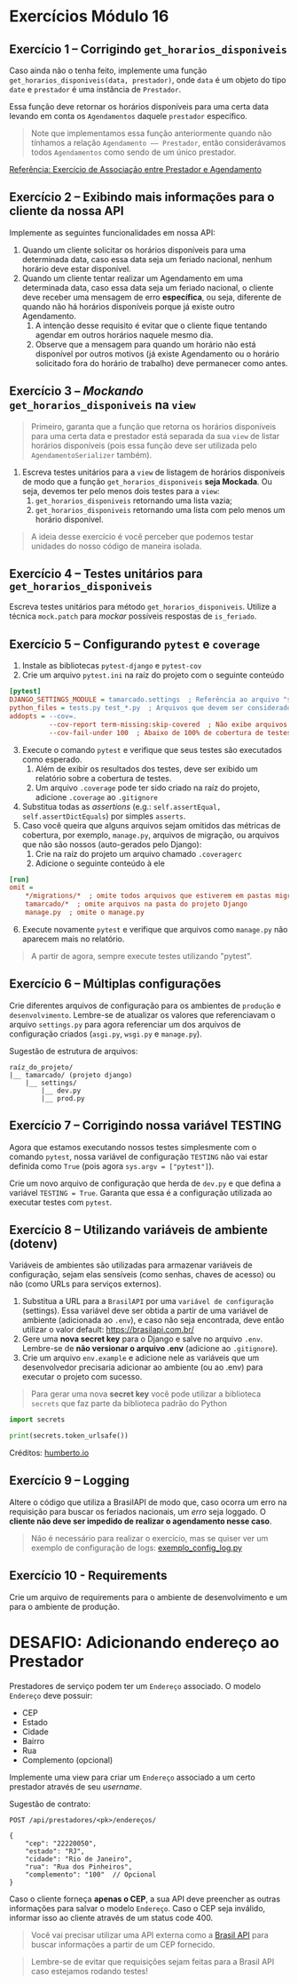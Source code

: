 # Exercícios Módulo 16

## Exercício 1 – Corrigindo `get_horarios_disponiveis`

Caso ainda não o tenha feito, implemente uma função `get_horarios_disponiveis(data, prestador)`, onde `data` é um objeto do tipo `date` e `prestador` é uma instância de `Prestador`.

Essa função deve retornar os horários disponíveis para uma certa data levando em conta os `Agendamentos` daquele `prestador` específico.

> Note que implementamos essa função anteriormente quando não tínhamos a relação `Agendamento –– Prestador`, então considerávamos todos `Agendamentos` como sendo de um único prestador.


[Referência: Exercício de Associação entre Prestador e Agendamento](https://github.com/CodarMe/curso-python/blob/main/material/modulo_15/exercicios.md#exerc%C3%ADcio-6--associa%C3%A7%C3%A3o-entre-usu%C3%A1rio-prestador-e-agendamento)


## Exercício 2 – Exibindo mais informações para o cliente da nossa API

Implemente as seguintes funcionalidades em nossa API:

1. Quando um cliente solicitar os horários disponíveis para uma determinada data, caso essa data seja um feriado nacional, nenhum horário deve estar disponível.
2. Quando um cliente tentar realizar um Agendamento em uma determinada data, caso essa data seja um feriado nacional, o cliente deve receber uma mensagem de erro **específica**, ou seja, diferente de quando não há horários disponíveis porque já existe outro Agendamento.
   1. A intenção desse requisito é evitar que o cliente fique tentando agendar em outros horários naquele mesmo dia.
   2. Observe que a mensagem para quando um horário não está disponível por outros motivos (já existe Agendamento ou o horário solicitado fora do horário de trabalho) deve permanecer como antes.


## Exercício 3 – *Mockando* `get_horarios_disponiveis` na `view`

> Primeiro, garanta que a função que retorna os horários disponíveis para uma certa data e prestador está separada da sua `view` de listar horários disponíveis (pois essa função deve ser utilizada pelo `AgendamentoSerializer` também).

1. Escreva testes unitários para a `view` de listagem de horários disponíveis de modo que a função `get_horarios_disponiveis` **seja Mockada**. Ou seja, devemos ter pelo menos dois testes para a `view`:
   1. `get_horarios_disponiveis` retornando uma lista vazia;
   2. `get_horarios_disponiveis` retornando uma lista com pelo menos um horário disponível.

> A ideia desse exercício é você perceber que podemos testar unidades do nosso código de maneira isolada.


## Exercício 4 – Testes unitários para `get_horarios_disponiveis`

Escreva testes unitários para método `get_horarios_disponiveis`. Utilize a técnica `mock.patch` para *mockar* possíveis respostas de `is_feriado`.


## Exercício 5 – Configurando `pytest` e `coverage`

1. Instale as bibliotecas `pytest-django` e `pytest-cov`
2. Crie um arquivo `pytest.ini` na raíz do projeto com o seguinte conteúdo

```ini
[pytest]
DJANGO_SETTINGS_MODULE = tamarcado.settings  ; Referência ao arquivo "settings.py" do projeto Django
python_files = tests.py test_*.py  ; Arquivos que devem ser considerados arquivos de teste ("Test Discovery")
addopts = --cov=.
          --cov-report term-missing:skip-covered  ; Não exibe arquivos com 100% de cobertura de testes
          --cov-fail-under 100  ; Abaixo de 100% de cobertura de testes é considerado falha
```

3. Execute o comando `pytest` e verifique que seus testes são executados como esperado.
    1. Além de exibir os resultados dos testes, deve ser exibido um relatório sobre a cobertura de testes.
    2. Um arquivo `.coverage` pode ter sido criado na raíz do projeto, adicione `.coverage` ao `.gitignore`
4. Substitua todas as *assertions* (e.g.: `self.assertEqual, self.assertDictEquals`) por simples `asserts`.
5. Caso você queira que alguns arquivos sejam omitidos das métricas de cobertura, por exemplo, `manage.py`, arquivos de migração, ou arquivos que não são nossos (auto-gerados pelo Django):
    1. Crie na raíz do projeto um arquivo chamado `.coveragerc`
    2. Adicione o seguinte conteúdo à ele
```ini
[run]
omit = 
    */migrations/*  ; omite todos arquivos que estiverem em pastas migrations/
    tamarcado/*  ; omite arquivos na pasta do projeto Django
    manage.py  ; omite o manage.py
```
6. Execute novamente `pytest` e verifique que arquivos como `manage.py` não aparecem mais no relatório.

> A partir de agora, sempre execute testes utilizando "pytest".


## Exercício 6 – Múltiplas configurações

Crie diferentes arquivos de configuração para os ambientes de `produção` e `desenvolvimento`. Lembre-se de atualizar os valores que referenciavam o arquivo `settings.py` para agora referenciar um dos arquivos de configuração criados (`asgi.py`, `wsgi.py` e `manage.py`).

Sugestão de estrutura de arquivos:

```
raíz_do_projeto/
|__ tamarcado/ (projeto django)
    |__ settings/
        |__ dev.py
        |__ prod.py
```


## Exercício 7 – Corrigindo nossa variável TESTING

Agora que estamos executando nossos testes simplesmente com o comando `pytest`, nossa variável de configuração `TESTING` não vai estar definida como `True` (pois agora `sys.argv = ["pytest"]`).

Crie um novo arquivo de configuração que herda de `dev.py` e que defina a variável `TESTING = True`. Garanta que essa é a configuração utilizada ao executar testes com `pytest`.


## Exercício 8 – Utilizando variáveis de ambiente (dotenv)

Variáveis de ambientes são utilizadas para armazenar variáveis de configuração, sejam elas sensíveis (como senhas, chaves de acesso) ou não (como URLs para serviços externos).

1. Substitua a URL para a `BrasilAPI` por uma `variável de configuração` (settings). Essa variável deve ser obtida a partir de uma variável de ambiente (adicionada ao `.env`), e caso não seja encontrada, deve então utilizar o valor default: https://brasilapi.com.br/
2. Gere uma **nova secret key** para o Django e salve no arquivo `.env`. Lembre-se de **não versionar o arquivo .env** (adicione ao `.gitignore`).
3. Crie um arquivo `env.example` e adicione nele as variáveis que um desenvolvedor precisaria adicionar ao ambiente (ou ao .env) para executar o projeto com sucesso.

> Para gerar uma nova **secret key** você pode utilizar a biblioteca `secrets` que faz parte da biblioteca padrão do Python

```python
import secrets

print(secrets.token_urlsafe())
```
Créditos: [humberto.io](https://humberto.io/pt-br/blog/tldr-gerando-secret-key-para-o-django/)


## Exercício 9 – Logging

Altere o código que utiliza a BrasilAPI de modo que, caso ocorra um erro na requisição para buscar os feriados nacionais, um *erro* seja loggado. O **cliente não deve ser impedido de realizar o agendamento nesse caso**.

> Não é necessário para realizar o exercício, mas se quiser ver um exemplo de configuração de logs: [exemplo_config_log.py](./exemplo_config_log.py)


## Exercício 10 - Requirements

Crie um arquivo de requirements para o ambiente de desenvolvimento e um para o ambiente de produção.


# **DESAFIO**: Adicionando endereço ao Prestador

Prestadores de serviço podem ter um `Endereço` associado. O modelo `Endereço` deve possuir:
- CEP
- Estado
- Cidade
- Bairro
- Rua
- Complemento (opcional)

Implemente uma view para criar um `Endereço` associado a um certo prestador através de seu *username*.

Sugestão de contrato:
```
POST /api/prestadores/<pk>/endereços/

{
    "cep": "22220050",
    "estado": "RJ",
    "cidade": "Rio de Janeiro",
    "rua": "Rua dos Pinheiros",
    "complemento": "100"  // Opcional
}
```

Caso o cliente forneça **apenas o CEP**, a sua API deve preencher as outras informações para salvar o modelo `Endereço`. Caso o CEP seja inválido, informar isso ao cliente através de um status code 400.

> Você vai precisar utilizar uma API externa como a [Brasil API](https://brasilapi.com.br/docs#tag/CEP/paths/~1cep~1v1~1{cep}/get) para buscar informações a partir de um CEP fornecido.

> Lembre-se de evitar que requisições sejam feitas para a Brasil API caso estejamos rodando testes!